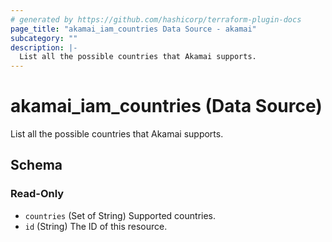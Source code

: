 ```yaml
---
# generated by https://github.com/hashicorp/terraform-plugin-docs
page_title: "akamai_iam_countries Data Source - akamai"
subcategory: ""
description: |-
  List all the possible countries that Akamai supports.
---
```


# akamai_iam_countries (Data Source)

List all the possible countries that Akamai supports.



<!-- schema generated by tfplugindocs -->
## Schema

### Read-Only

- `countries` (Set of String) Supported countries.
- `id` (String) The ID of this resource.
